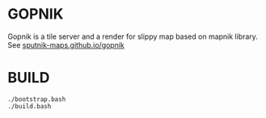 GOPNIK
======
Gopnik is a tile server and a render for slippy map based on mapnik library.
See [sputnik-maps.github.io/gopnik](http://sputnik-maps.github.io/gopnik/)

BUILD
=====

    ./bootstrap.bash
    ./build.bash
